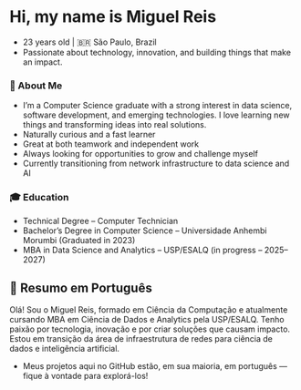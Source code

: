 # Hi, my name is Miguel Reis 
- 23 years old | 🇧🇷 São Paulo, Brazil
- Passionate about technology, innovation, and building things that make an impact.

### 🚀 About Me
- I’m a Computer Science graduate with a strong interest in data science, software development, and emerging technologies. I love learning new things and transforming ideas into real solutions.
- Naturally curious and a fast learner
- Great at both teamwork and independent work
- Always looking for opportunities to grow and challenge myself
- Currently transitioning from network infrastructure to data science and AI

### 🎓 Education
- Technical Degree – Computer Technician
- Bachelor’s Degree in Computer Science – Universidade Anhembi Morumbi (Graduated in 2023)
- MBA in Data Science and Analytics – USP/ESALQ (in progress – 2025–2027)

## 📝 Resumo em Português
 Olá! Sou o Miguel Reis, formado em Ciência da Computação e atualmente cursando MBA em Ciência de Dados e Analytics pela USP/ESALQ. Tenho paixão por tecnologia, inovação e por criar soluções que causam impacto. 
Estou em transição da área de infraestrutura de redes para ciência de dados e inteligência artificial. 
- Meus projetos aqui no GitHub estão, em sua maioria, em português — fique à vontade para explorá-los!

